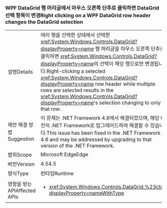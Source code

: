 ### <a name="right-clicking-on-a-wpf-datagrid-row-header-changes-the-datagrid-selection"></a><span data-ttu-id="94fe9-101">WPF DataGrid 행 머리글에서 마우스 오른쪽 단추로 클릭하면 DataGrid 선택 항목이 변경</span><span class="sxs-lookup"><span data-stu-id="94fe9-101">Right clicking on a WPF DataGrid row header changes the DataGrid selection</span></span>

|   |   |
|---|---|
|<span data-ttu-id="94fe9-102">설명</span><span class="sxs-lookup"><span data-stu-id="94fe9-102">Details</span></span>|<span data-ttu-id="94fe9-103">여러 행을 선택한 상태에서 선택한 <xref:System.Windows.Controls.DataGrid?displayProperty=name> 행 머리글을 마우스 오른쪽 단추로 클릭하면 <xref:System.Windows.Controls.DataGrid?displayProperty=name>의 선택이 해당 행으로만 변경됩니다.</span><span class="sxs-lookup"><span data-stu-id="94fe9-103">Right-clicking a selected <xref:System.Windows.Controls.DataGrid?displayProperty=name> row header while multiple rows are selected results in the <xref:System.Windows.Controls.DataGrid?displayProperty=name>'s selection changing to only that row.</span></span>|
|<span data-ttu-id="94fe9-104">제안 해결 방법</span><span class="sxs-lookup"><span data-stu-id="94fe9-104">Suggestion</span></span>|<span data-ttu-id="94fe9-105">이 문제는 .NET Framework 4.6에서 해결되었으며, 해당 버전의 .NET Framework로 업그레이드하여 해결할 수 있습니다.</span><span class="sxs-lookup"><span data-stu-id="94fe9-105">This issue has been fixed in the .NET Framework 4.6 and may be addressed by upgrading to that version of the .NET Framework.</span></span>|
|<span data-ttu-id="94fe9-106">범위</span><span class="sxs-lookup"><span data-stu-id="94fe9-106">Scope</span></span>|<span data-ttu-id="94fe9-107">Microsoft Edge</span><span class="sxs-lookup"><span data-stu-id="94fe9-107">Edge</span></span>|
|<span data-ttu-id="94fe9-108">버전</span><span class="sxs-lookup"><span data-stu-id="94fe9-108">Version</span></span>|<span data-ttu-id="94fe9-109">4.5</span><span class="sxs-lookup"><span data-stu-id="94fe9-109">4.5</span></span>|
|<span data-ttu-id="94fe9-110">형식</span><span class="sxs-lookup"><span data-stu-id="94fe9-110">Type</span></span>|<span data-ttu-id="94fe9-111">런타임</span><span class="sxs-lookup"><span data-stu-id="94fe9-111">Runtime</span></span>|
|<span data-ttu-id="94fe9-112">영향을 받는 API</span><span class="sxs-lookup"><span data-stu-id="94fe9-112">Affected APIs</span></span>|<ul><li><xref:System.Windows.Controls.DataGrid.%23ctor?displayProperty=nameWithType></li></ul>|

